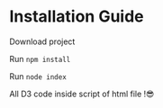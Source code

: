 # **Installation Guide**

Download project

Run `npm install`

Run `node index`

All D3 code inside script of html file !😎